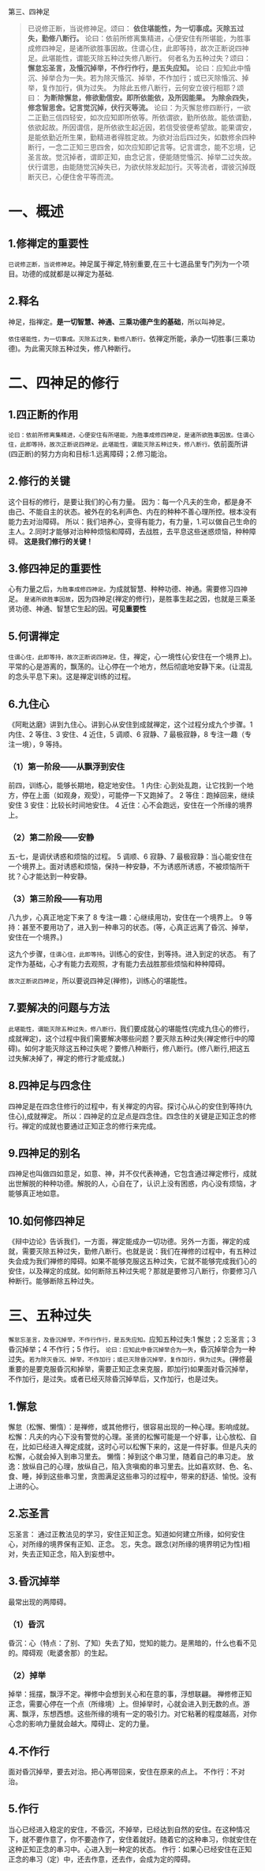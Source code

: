 第三、四神足


> 已说修正断，当说修神足。颂曰：
> **依住堪能性，为一切事成。灭除五过失，勤修八断行。**
> 论曰：依前所修离集精进，心便安住有所堪能，为胜事成修四神足，是诸所欲胜事因故。住谓心住，此即等持，故次正断说四神足。此堪能性，谓能灭除五种过失修八断行。
> 何者名为五种过失？颂曰：
> **懈怠忘圣言，及惛沉掉举，不作行作行，是五失应知。**
> 论曰：应知此中惛沉、掉举合为一失。若为除灭惛沉、掉举，不作加行；或已灭除惛沉、掉举，复作加行，俱为过失。
> 为除此五修八断行，云何安立彼行相耶？颂曰：
> **为断除懈怠，修欲勤信安。即所依能依，及所因能果。** 
> **为除余四失，修念智思舍。记言觉沉掉，伏行灭等流。**
> 论曰：为灭懈怠修四断行，一欲二正勤三信四轻安，如次应知即所依等。所依谓欲，勤所依故。能依谓勤，依欲起故。所因谓信，是所依欲生起近因，若信受彼便希望故。能果谓安，是能依勤近所生果，勤精进者得胜定故。为欲对治后四过失，如数修余四种断行，一念二正知三思四舍，如次应知即记言等。记言谓念，能不忘境，记圣言故。觉沉掉者，谓即正知，由念记言，便能随觉惛沉、掉举二过失故。伏行谓思，由能随觉沉掉失已，为欲伏除发起加行。灭等流者，谓彼沉掉既断灭已，心便住舍平等而流。

# 一、概述

## 1.修禅定的重要性

`已说修正断，当说修神足`。神足属于禅定,特别重要,在三十七道品里专门列为一个项目。功德的成就都是以禅定为基础.

## 2.释名

神足，指禅定。**是一切智慧、神通、三乘功德产生的基础**，所以叫神足。

`依住堪能性，为一切事成。灭除五过失，勤修八断行。`依禅定所能，承办一切胜事(三乘功德)。为此需灭除五种过失，修八种断行。

# 二、四神足的修行

## 1.四正断的作用

`论曰：依前所修离集精进，心便安住有所堪能，为胜事成修四神足，是诸所欲胜事因故。住谓心住，此即等持，故次正断说四神足。此堪能性，谓能灭除五种过失，修八断行。`依前面所讲(四正断)的努力方向和目标:1.远离障碍；2.修习能治。

## 2.修行的关键

这个目标的修行，是要让我们的心有力量。
因为：每一个凡夫的生命，都是身不由己、不能自主的状态。被外在的名利声色、内在的种种不善心理所控。根本没有能力去对治障碍。
所以：我们培养心，变得有能力，有力量，1.可以做自己生命的主人。2.同时才能够对治种种烦恼和障碍，去战胜，去平息这些迷惑烦恼，种种障碍。
**这是我们修行的关键！**

## 3.修四神足的重要性

心有力量之后，`为胜事成修四神足。`为成就智慧、种种功德、神通。需要修习四神足。
`是诸所欲胜事因故`，因为四神足(禅定的修行)，是胜事生起之因，也就是三乘圣贤功德、神通、智慧它生起的因。**可见重要性**

## 5.何谓禅定

`住谓心住，此即等持，故次正断说四神足。`住，禅定，心一境性(心安住在一个境界上)。平常的心是游离的，飘荡的。让心停在一个地方，然后彻底地安静下来。(让混乱的念头平息下来)。这是禅定训练的过程。

## 6.九住心

《阿毗达磨》讲到九住心。讲到心从安住到成就禅定，这个过程分成九个步骤。1 内住、2 等住、3 安住、4 近住，5 调顺、6 寂静、7 最极寂静，8 专注一趣（专注一境），9 等持。

### （1）第一阶段——从飘浮到安住

前四，训练心，能够长期地，稳定地安住。
1 内住: 心到处乱跑，让它找到一个地方，停在上面（如观身，观受），可能停一下又跑掉了。
2 等住：跑掉回来，继续安住
3 安住：比较长时间地安住。
4 近住：心不会跑远，安住在一个所缘的境界上。

### （2）第二阶段——安静

五-七，是调伏诱惑和烦恼的过程。
5 调顺、6 寂静、7 最极寂静：当心能安住在一个境界上。面对诱惑和烦恼，保持一种安静，不为诱惑所诱惑，不被烦恼所干扰？心才能达到一种安静。

### （3）第三阶段——有功用

八九步，心真正地定下来了
8 专注一趣：心继续用功，安住在一个境界上。
9 等持：甚至不要用功了，进入到一种串习的状态。(等，心真正远离了昏沉、掉举，安住在一个境界。)

这九个步骤，`住谓心住，此即等持`。训练心的安住，到等持。进入到定的状态。
有了定作为基础，心才有能力去观照，才有能力去战胜那些烦恼和种种障碍。

`故次正断说四神足`，所以要说四神足(禅修)，训练心的堪能性。

## 7.要解决的问题与方法

`此堪能性，谓能灭除五种过失，修八断行。`我们要成就心的堪能性(完成九住心的修行，成就禅定)，这个过程中我们需要解决哪些问题？要灭除五种过失(禅定修行中的障碍)。如何才能灭除这五种过失呢？要修八种断行，修八断行。(修八断行,把这五过失解决掉了，禅定的修行才能成就。)

## 8.四神足与四念住

四神足是在四念住修行的过程中，有关禅定的内容。探讨心从心的安住到等持(九住心),成就禅定。
所以：四神足的立足点是四念住。四念住的关键是正知正念的修行。禅定的成就也要通过正知正念的修行来完成。

## 9.四神足的别名

四神足也叫做四如意足，如意、神，并不仅代表神通，它包含通过禅定修行，成就出世解脱的种种功德。解脱的人，心自在了，认识上没有困惑，内心没有烦恼，才能够真正地如意。

## 10.如何修四神足

《辩中边论》告诉我们，一方面，禅定能成办一切功德。另外一方面，禅定的成就，需要灭除五种过失，勤修八断行。也就是说：我们在禅修的过程中，有五种过失会成为我们禅修的障碍。如果不能够克服这五种过失，它就不能够完成我们心的安住，以及禅定的成就。如何断除五种过失呢？那就是要修习八断行，你要修习八种断行。能够断除五种过失。

# 三、五种过失

`懈怠忘圣言，及昏沉掉举，不作行作行，是五失应知。`应知五种过失:1 懈怠；2 忘圣言；3 昏沉掉举；4 不作行；5 作行。
`论曰：应知此中昏沉掉举合为一失`，昏沉掉举合为一种过失。`若为除灭昏沉、掉举，不作加行；或已灭除昏沉掉举，复作加行，俱为过失`。(禅修最重要的是要克服昏沉和掉举，需要正知正念来克服，即加行)如果面对昏沉掉举，不作加行，是过失。或者已经灭除昏沉掉举后，又作加行，也是过失。

## 1.懈怠

懈怠（松懈、懒惰）：是禅修，或其他修行，很容易出现的一种心理。影响成就。
松懈：凡夫的内心下没有警觉的心理。圣贤的松懈可能是一个好事，让心放松、自在，比如已经进入禅定成就，这时心可以松懈下来的，这是一件好事。但是凡夫的松懈，心就会掉入到串习里去。
懒惰：掉到这个串习里，随着自己的串习走。
放逸：放纵自己的心理，放纵自己，陷入贪嗔痴的串习里去。比如喜欢财、色、名、食、睡，掉到这些串习里，贪图满足这些串习的过程中，带来的舒适、愉悦。没有上进的心。

## 2.忘圣言

忘圣言：
通过正教法见的学习，安住正知正念。知道如何建立所缘，如何安住心，对所缘的境界保有正知、正念。
忘，失念。跟念(对所缘的境界明记为性)相对，失去正知正念，陷入到妄想中。

## 3.昏沉掉举

最常出现的两障碍。

### （1）昏沉

昏沉：心（特点：了别、了知）失去了知，觉知的能力。是黑暗的，什么也看不见的。障碍观（毗婆舍那）的生起。

### （2）掉举

掉举：摇摆，飘浮不定。禅修中会想到关心和在意的事，浮想联翩。
禅修修正知正念，需要心停在一个点（所缘境）上。但掉举时，心就会进入到无数的点。游离、飘浮，东想西想。这些所缘的境有一定的吸引力。对它粘著的程度越高，对你心念的影响力量就会越大。障碍止、定的力量。

## 4.不作行

面对昏沉掉举，要去对治。把心再带回来，安住在原来的点上。
不作行：不对治。

## 5.作行

当心已经进入稳定的安住，不昏沉，不掉举，已经达到自然的安住。在这种情况下，就不要作意了，你不要造作了，安住着就好。随着它的这种串习，你就安住在这种正知正念的串习中。心进入到一种定的状态。
作行：如果心已经安住在正知正念的串习（定）中，还去作意，还去作，会成为定的障碍。
